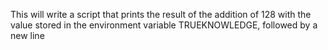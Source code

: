 This will write a script that prints the result of the addition of 128 with the value stored in the environment variable TRUEKNOWLEDGE, followed by a new line

